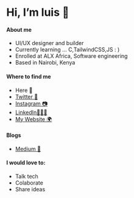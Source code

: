 # Hi, I’m luis 👋

<!--
more social links to be added soon
-->

#### About me

- UI/UX designer and builder 
- Currently learning ... C,TailwindCSS,JS : )
- Enrolled at ALX Africa, Software engineering
- Based in Nairobi, Kenya

#### Where to find me

- Here 📍
- [Twitter 🦜](https://twitter.com/howinns)
- [Instagram 📷](https://instagram.com)
- [LinkedIn🧑🏽‍💻](https://https://linkedin.com/in/luismaina)
- [My Website 🌍](#)

#### Blogs

- [Medium 📰](https://medium.com/@howinsr/how-to-check-battery-health-on-samsung-phones-android-adb-2789aa54c694)

#### I would love to:

- Talk tech
- Colaborate
- Share ideas
